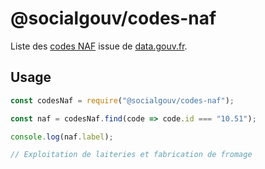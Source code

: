 # @socialgouv/codes-naf

Liste des [codes NAF](https://fr.wikipedia.org/wiki/Nomenclature_d%27activit%C3%A9s_fran%C3%A7aise) issue de [data.gouv.fr](https://www.data.gouv.fr/fr/datasets/nomenclature-dactivites-francaise-naf/#resource-community-c5eec925-3adc-411c-b4f9-6c33e6a87482).

## Usage

```js
const codesNaf = require("@socialgouv/codes-naf");

const naf = codesNaf.find(code => code.id === "10.51");

console.log(naf.label);

// Exploitation de laiteries et fabrication de fromage
```